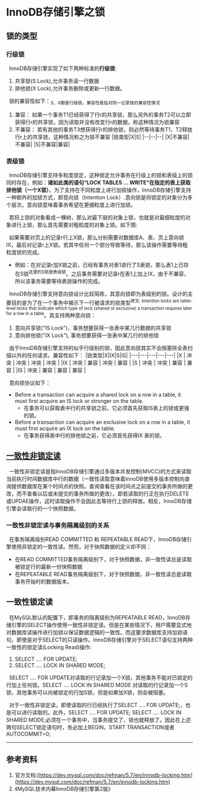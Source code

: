 # InnoDB存储引擎之锁


## 锁的类型
### 行级锁
&nbsp;&nbsp;InnoDB存储引擎实现了如下两种标准的**行级锁**:
1. 共享锁(S Lock),允许事务读一行数据
2. 排他锁(X Lock),允许事务删除或更新一行数据。

&nbsp;&nbsp;锁的兼容性如下：<sub>S、X都是行级锁，兼容性是指对同一记录锁的兼容性情况</sub>
1. 兼容： 如果一个事务T1已经获得了行r的共享锁，那么另外的事务T2可以立即获得行r的共享锁，因为读取并没有改变行r的数据，称这种情况为锁兼容
2. 不兼容： 若有其他的事务T3想获得行r的排他锁，则必然等待事务T1、T2释放行r上的共享锁，这种情况称之为锁不兼容
    |锁类型|X|S|
    |--|--|--|
    |X|不兼容|不兼容|
    |S|不兼容|兼容|
### 表级锁
&nbsp;&nbsp;InnoDB存储引擎支持多粒度锁定，这种锁定允许事务在行级上的锁和表级上的锁同时存在，例如：**诸如此类的语句“LOCK TABLES ... WRITE”在指定的表上获取排他锁（一个X锁）**。为了支持在不同粒度上进行加锁操作，InnoDB存储引擎支持一种额外的加锁方式，即意向锁（Intention Lock）.意向锁是将锁定的对象分为多个层次，意向锁意味着事务希望在更细粒度上进行加锁。

&nbsp;&nbsp;若将上锁的对象看成一棵树，那么对最下层的对象上锁，也就是对最细粒度的对象进行上锁，那么首先需要对粗粒度的对象上锁。如下图:

&nbsp;&nbsp;如果需要对页上的记录r行上X锁，那么分别需要对数据库A、表、页上意向锁IX，最后对记录r上X锁。若其中任何一个部分导致等待，那么该操作需要等待粗粒度锁的完成。
+ 例如：在对记录r加X锁之前，已经有事务对表1进行了S表锁，那么表1上已存在S锁<sup>这里的S锁是表级锁</sup>。之后事务需要对记录r在表1上加上IX，由于不兼容，所以该事务需要等待表锁操作的完成。

&nbsp;&nbsp;InnoDB存储引擎支持意向锁设计比较简练，其意向锁即为表级别的锁。设计的主要目的是为了在一个事务中揭示下一行被请求的锁类型<sup>原文: Intention locks are table-level locks that indicate which type of lock (shared or exclusive) a transaction requires later for a row in a table</sup>。其支持两种意向锁：
1. 意向共享锁("IS Lock")，事务想要获得一张表中某几行数据的共享锁
2. 意向排他锁("IX Lock"), 事务想要获得一张表中某几行的排他锁

&nbsp;&nbsp;由于InnoDB存储引擎支持的似乎行级别的锁，因此意向锁其实不会阻塞除全表扫描以外的任何请求。兼容性如下：
|锁类型|X|IX|S|IS|
|---|---|---|---|---|
|X	| 冲突 | 冲突 | 冲突 | 冲突 |
|IX	| 冲突 | 兼容 | 冲突 | 兼容 |
|S	| 冲突 | 冲突 |	兼容 | 兼容 |
|IS | 冲突 | 兼容 | 兼容 | 兼容 |

&nbsp;&nbsp;意向锁协议如下：
+ Before a transaction can acquire a shared lock on a row in a table, it must first acquire an IS lock or stronger on the table.
  - 在事务可以获取表中行的共享锁之前，它必须首先获取IS表上的锁或更强的锁。
+ Before a transaction can acquire an exclusive lock on a row in a table, it must first acquire an IX lock on the table.
  - 在事务获得表中行的排他锁之前，它必须首先获得IX 表的锁。


## [一致性非锁定读](https://dev.mysql.com/doc/refman/5.7/en/innodb-consistent-read.html)
&nbsp;&nbsp;一致性非锁定读是指InnoDB存储引擎通过多版本并发控制(MVCC)的方式来读取当前执行时间数据库中行的数据（一致性读取意味着InnoDB使用多版本控制向查询提供数据库在某个时间点的快照。查询查看在该时间点之前提交的事务所做的更改，而不查看以后或未提交的事务所做的更改）。即若读取的行正在执行DELETE或UPDAE操作，这时读取操作不会因此去等待行上锁的释放。相反，InnoDB存储引擎会读取行的一个快照数据。
### 一致性非锁定读与事务隔离级别的关系
&nbsp;&nbsp;在事务隔离级别READ COMMITTED 和 REPEATABLE READ下，InnoDB存储引擎使用非锁定的一致性读。然而，对于快照数据的定义却不同：
- 在READ COMMITTED事务隔离级别下，对于快照数据，非一致性读总是读取被锁定行的最新一份快照数据
- 在REPEATABLE READ事务隔离级别下，对于快照数据，非一致性读总是读取事务开始时的数据版本。

## 一致性锁定读 
&nbsp;&nbsp;在MySQL默认的配置下，即事务的隔离级别为REPEATABLE READ，InnoDB存储引擎的SELECT操作使用一致性非锁定读。但是在某些情况下，用户需要显式地对数据库读操作进行加锁以保证数据逻辑的一致性。而这要求数据库支持加锁语句，即使是对于SELECT的只读操作。InnoDB存储引擎对于SELECT语句支持两种一致性的锁定读(Locking Read)操作:
1. SELECT .... FOR UPDATE;
2. SELECT .... LOCK IN SHARED MODE;

&nbsp;&nbsp;SELECT .... FOR UPDATE对读取的行记录加一个X锁，其他事务不能对已锁定的行加上任何锁。SELECT .... LOCK IN SHARED MODE 对读取的行记录加一个S锁，其他事务可以向被锁定的行加S锁，但是如果加X锁，则会被阻塞。

&nbsp;&nbsp;对于一致性非锁定读，即使读取的行已经执行了SELECT .... FOR UPDATE;，也是可以进行读取的。此外，SELECT .... FOR UPDATE; SELECT .... LOCK IN SHARED MODE;必须在一个事务中，当事务提交了，锁也就释放了。因此在上述两句SELECT锁定语句时，务必加上BEGIN，START TRANSACTION或者AUTOCOMMIT=0;


-----------

## 参考资料
1. 官方文档:[https://dev.mysql.com/doc/refman/5.7/en/innodb-locking.htm](https://dev.mysql.com/doc/refman/5.7/en/innodb-locking.htm)
2. 《MySQL技术内幕InnoDB存储引擎第2版》
